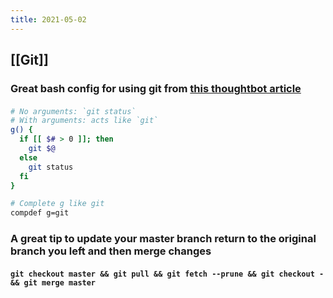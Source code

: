 ```yaml
---
title: 2021-05-02
---
```


## [[Git]]
### Great bash config for using git from [this thoughtbot article](https://thoughtbot.com/upcase/videos/git-customizing)
#### 
```bash
# No arguments: `git status`
# With arguments: acts like `git`
g() {
  if [[ $# > 0 ]]; then
    git $@
  else
    git status
  fi
}

# Complete g like git
compdef g=git
```
### A great tip to update your master branch return to the original branch you left and then merge changes
#### `git checkout master && git pull && git fetch --prune && git checkout - && git merge master`
####
